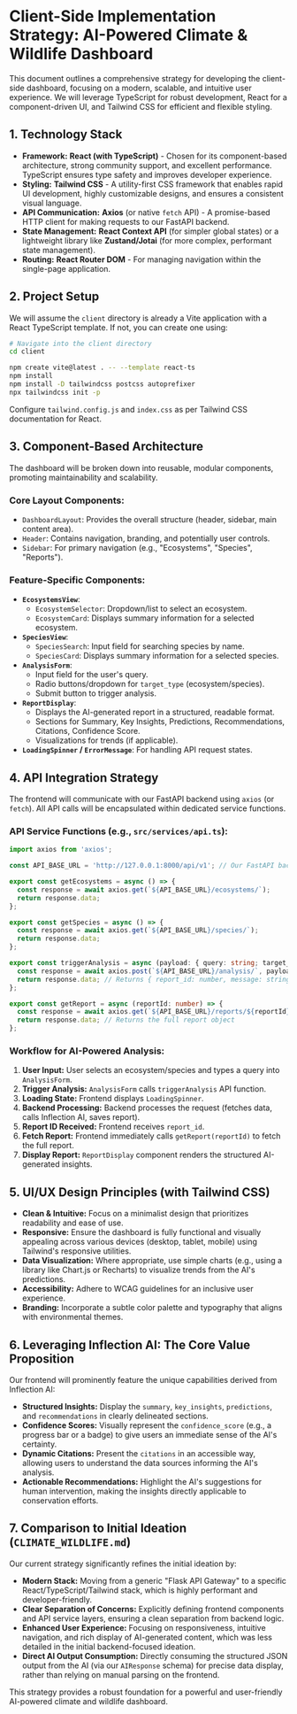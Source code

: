 # Client-Side Implementation Strategy: AI-Powered Climate & Wildlife Dashboard

This document outlines a comprehensive strategy for developing the client-side dashboard, focusing on a modern, scalable, and intuitive user experience. We will leverage TypeScript for robust development, React for a component-driven UI, and Tailwind CSS for efficient and flexible styling.

## 1. Technology Stack

*   **Framework:** **React (with TypeScript)** - Chosen for its component-based architecture, strong community support, and excellent performance. TypeScript ensures type safety and improves developer experience.
*   **Styling:** **Tailwind CSS** - A utility-first CSS framework that enables rapid UI development, highly customizable designs, and ensures a consistent visual language.
*   **API Communication:** **Axios** (or native `fetch` API) - A promise-based HTTP client for making requests to our FastAPI backend.
*   **State Management:** **React Context API** (for simpler global states) or a lightweight library like **Zustand/Jotai** (for more complex, performant state management).
*   **Routing:** **React Router DOM** - For managing navigation within the single-page application.

## 2. Project Setup

We will assume the `client` directory is already a Vite application with a React TypeScript template. If not, you can create one using:

```bash
# Navigate into the client directory
cd client

npm create vite@latest . -- --template react-ts
npm install
npm install -D tailwindcss postcss autoprefixer
npx tailwindcss init -p
```

Configure `tailwind.config.js` and `index.css` as per Tailwind CSS documentation for React.

## 3. Component-Based Architecture

The dashboard will be broken down into reusable, modular components, promoting maintainability and scalability.

### Core Layout Components:

*   `DashboardLayout`: Provides the overall structure (header, sidebar, main content area).
*   `Header`: Contains navigation, branding, and potentially user controls.
*   `Sidebar`: For primary navigation (e.g., "Ecosystems", "Species", "Reports").

### Feature-Specific Components:

*   **`EcosystemsView`**:
    *   `EcosystemSelector`: Dropdown/list to select an ecosystem.
    *   `EcosystemCard`: Displays summary information for a selected ecosystem.
*   **`SpeciesView`**:
    *   `SpeciesSearch`: Input field for searching species by name.
    *   `SpeciesCard`: Displays summary information for a selected species.
*   **`AnalysisForm`**:
    *   Input field for the user's query.
    *   Radio buttons/dropdown for `target_type` (ecosystem/species).
    *   Submit button to trigger analysis.
*   **`ReportDisplay`**:
    *   Displays the AI-generated report in a structured, readable format.
    *   Sections for Summary, Key Insights, Predictions, Recommendations, Citations, Confidence Score.
    *   Visualizations for trends (if applicable).
*   **`LoadingSpinner` / `ErrorMessage`**: For handling API request states.

## 4. API Integration Strategy

The frontend will communicate with our FastAPI backend using `axios` (or `fetch`). All API calls will be encapsulated within dedicated service functions.

### API Service Functions (e.g., `src/services/api.ts`):

```typescript
import axios from 'axios';

const API_BASE_URL = 'http://127.0.0.1:8000/api/v1'; // Our FastAPI backend

export const getEcosystems = async () => {
  const response = await axios.get(`${API_BASE_URL}/ecosystems/`);
  return response.data;
};

export const getSpecies = async () => {
  const response = await axios.get(`${API_BASE_URL}/species/`);
  return response.data;
};

export const triggerAnalysis = async (payload: { query: string; target_type: string; target_name: string; target_id?: number }) => {
  const response = await axios.post(`${API_BASE_URL}/analysis/`, payload);
  return response.data; // Returns { report_id: number, message: string }
};

export const getReport = async (reportId: number) => {
  const response = await axios.get(`${API_BASE_URL}/reports/${reportId}`);
  return response.data; // Returns the full report object
};
```

### Workflow for AI-Powered Analysis:

1.  **User Input:** User selects an ecosystem/species and types a query into `AnalysisForm`.
2.  **Trigger Analysis:** `AnalysisForm` calls `triggerAnalysis` API function.
3.  **Loading State:** Frontend displays `LoadingSpinner`.
4.  **Backend Processing:** Backend processes the request (fetches data, calls Inflection AI, saves report).
5.  **Report ID Received:** Frontend receives `report_id`.
6.  **Fetch Report:** Frontend immediately calls `getReport(reportId)` to fetch the full report.
7.  **Display Report:** `ReportDisplay` component renders the structured AI-generated insights.

## 5. UI/UX Design Principles (with Tailwind CSS)

*   **Clean & Intuitive:** Focus on a minimalist design that prioritizes readability and ease of use.
*   **Responsive:** Ensure the dashboard is fully functional and visually appealing across various devices (desktop, tablet, mobile) using Tailwind's responsive utilities.
*   **Data Visualization:** Where appropriate, use simple charts (e.g., using a library like Chart.js or Recharts) to visualize trends from the AI's predictions.
*   **Accessibility:** Adhere to WCAG guidelines for an inclusive user experience.
*   **Branding:** Incorporate a subtle color palette and typography that aligns with environmental themes.

## 6. Leveraging Inflection AI: The Core Value Proposition

Our frontend will prominently feature the unique capabilities derived from Inflection AI:

*   **Structured Insights:** Display the `summary`, `key_insights`, `predictions`, and `recommendations` in clearly delineated sections.
*   **Confidence Scores:** Visually represent the `confidence_score` (e.g., a progress bar or a badge) to give users an immediate sense of the AI's certainty.
*   **Dynamic Citations:** Present the `citations` in an accessible way, allowing users to understand the data sources informing the AI's analysis.
*   **Actionable Recommendations:** Highlight the AI's suggestions for human intervention, making the insights directly applicable to conservation efforts.

## 7. Comparison to Initial Ideation (`CLIMATE_WILDLIFE.md`)

Our current strategy significantly refines the initial ideation by:

*   **Modern Stack:** Moving from a generic "Flask API Gateway" to a specific React/TypeScript/Tailwind stack, which is highly performant and developer-friendly.
*   **Clear Separation of Concerns:** Explicitly defining frontend components and API service layers, ensuring a clean separation from backend logic.
*   **Enhanced User Experience:** Focusing on responsiveness, intuitive navigation, and rich display of AI-generated content, which was less detailed in the initial backend-focused ideation.
*   **Direct AI Output Consumption:** Directly consuming the structured JSON output from the AI (via our `AIResponse` schema) for precise data display, rather than relying on manual parsing on the frontend.

This strategy provides a robust foundation for a powerful and user-friendly AI-powered climate and wildlife dashboard.
